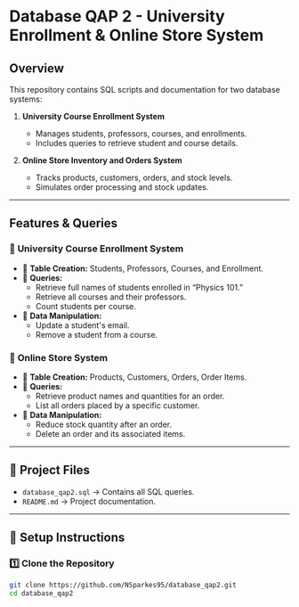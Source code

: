 # Database QAP 2 - University Enrollment & Online Store System

## Overview
This repository contains SQL scripts and documentation for two database systems:

1. **University Course Enrollment System**  
   - Manages students, professors, courses, and enrollments.
   - Includes queries to retrieve student and course details.

2. **Online Store Inventory and Orders System**  
   - Tracks products, customers, orders, and stock levels.
   - Simulates order processing and stock updates.

---

## Features & Queries

### 🏫 **University Course Enrollment System**
- 📌 **Table Creation:** Students, Professors, Courses, and Enrollment.
- 📌 **Queries:**
  - Retrieve full names of students enrolled in “Physics 101.”
  - Retrieve all courses and their professors.
  - Count students per course.
- 📌 **Data Manipulation:**
  - Update a student's email.
  - Remove a student from a course.

### 🛒 **Online Store System**
- 📌 **Table Creation:** Products, Customers, Orders, Order Items.
- 📌 **Queries:**
  - Retrieve product names and quantities for an order.
  - List all orders placed by a specific customer.
- 📌 **Data Manipulation:**
  - Reduce stock quantity after an order.
  - Delete an order and its associated items.

---

## 📂 **Project Files**
- `database_qap2.sql` → Contains all SQL queries.
- `README.md` → Project documentation.

---

## 🚀 **Setup Instructions**
### 1️⃣ Clone the Repository
```sh
git clone https://github.com/NSparkes95/database_qap2.git
cd database_qap2


